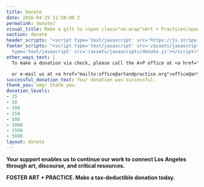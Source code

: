 ```yaml
---
title: Donate
date: 2016-04-25 11:58:00 Z
permalink: donate/
visual_title: Make a gift to <span class="no-wrap">Art + Practice</span>
section: donate
header_scripts: "<script type='text/javascript' src='https://js.stripe.com/v2/'></script>"
footer_scripts: "<script type='text/javascript' src='/assets/javascripts/vendor/parsley/parsley.min.js'></script><script
  type='text/javascript' src='/assets/javascripts/donate.js'></script>"
other_ways_text: |
  To make a donation via check, please call the A+P office at <a href="tel:13233376887">+1 (323) 337-6887</a>

  or e-mail us at <a href="mailto:office@artandpractice.org">office@artandpractice.org</a>.
successful_donation_text: Your donation was successful.
thank_you: omg! thank you.
donation_levels:
- 25
- 50
- 100
- 250
- 500
- 1000
- 2500
- 5000
layout: donate
---
```


**Your support enables us to continue our work to connect Los Angeles 
through art, discourse, and critical resources.**

**FOSTER ART + PRACTICE. Make a tax-deductible donation today.**